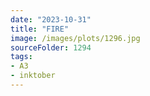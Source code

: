```yaml
---
date: "2023-10-31"
title: "FIRE"
image: /images/plots/1296.jpg
sourceFolder: 1294
tags:
- A3
- inktober
---
```

